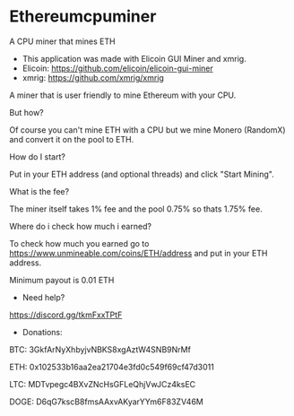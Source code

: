 # Ethereumcpuminer
A CPU miner that mines ETH
- This application was made with Elicoin GUI Miner and xmrig.
- Elicoin: https://github.com/elicoin/elicoin-gui-miner
- xmrig: https://github.com/xmrig/xmrig

A miner that is user friendly to mine Ethereum with your CPU.

But how? 

Of course you can't mine ETH with a CPU but we mine Monero (RandomX) and convert it on the pool to ETH.

How do I start?

Put in your ETH address (and optional threads) and click "Start Mining".

What is the fee? 

The miner itself takes 1% fee and the pool 0.75% so thats 1.75% fee.

Where do i check how much i earned?

To check how much you earned go to https://www.unmineable.com/coins/ETH/address and put in your ETH address.

Minimum payout is 0.01 ETH

- Need help?

https://discord.gg/tkmFxxTPtF


- Donations:

BTC: 3GkfArNyXhbyjvNBKS8xgAztW4SNB9NrMf

ETH: 0x102533b16aa2ea21704e3fd0c549f69cf47d3011

LTC: MDTvpegc4BXvZNcHsGFLeQhjVwJCz4ksEC

DOGE: D6qG7kscB8fmsAAxvAKyarYYm6F83ZV46M
